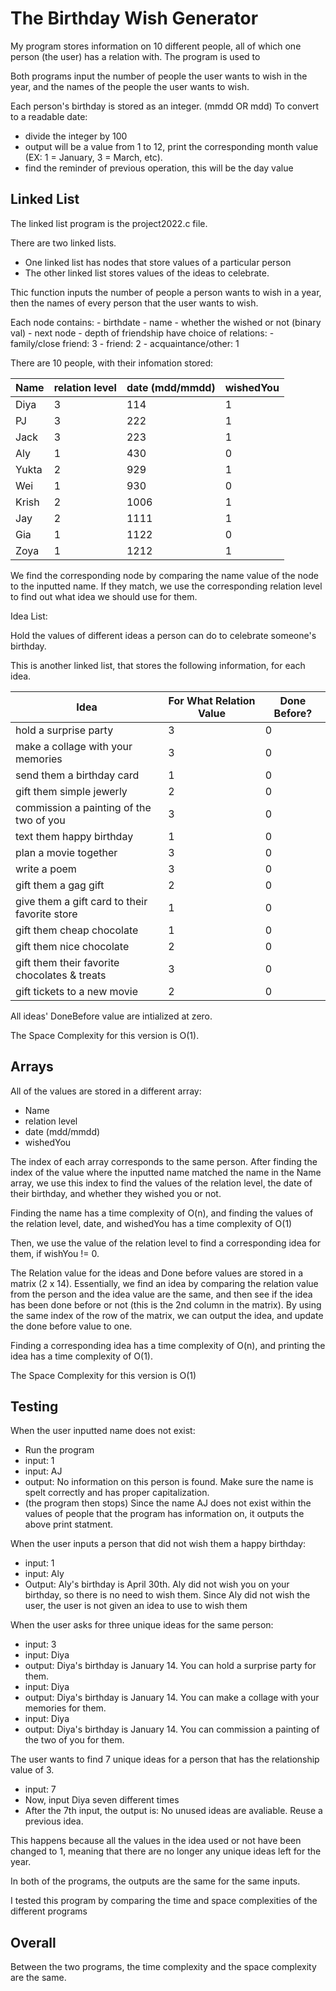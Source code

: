# The Birthday Wish Generator

My program stores information on 10 different people, all of which one person (the user) has a relation with. 
The program is used to 

Both programs input the number of people the user wants to wish in the year, and the names of the people the user wants to wish.

Each person's birthday is stored as an integer. (mmdd OR mdd)
To convert to a readable date:
- divide the integer by 100
- output will be a value from 1 to 12, print the corresponding month value (EX: 1 = January, 3 = March, etc).
- find the reminder of previous operation, this will be the day value

## Linked List 

The linked list program is the project2022.c file.

There are two linked lists.
- One linked list has nodes that store values of a particular person
- The other linked list stores values of the ideas to celebrate.

Thic function inputs the number of people a person wants to wish in a year, then the names of every person that the user wants to wish. 

Each node contains:
    - birthdate
    - name
    - whether the wished or not (binary val)
    - next node
    - depth of friendship
        have choice of relations:
            - family/close friend: 3
            - friend: 2
            - acquaintance/other: 1 

There are 10 people, with their infomation stored:

Name   |relation level  |date (mdd/mmdd)    |wishedYou
-------|----------------|-------------------|----------
Diya   |     3          |     114           |  1
PJ     |     3          |     222           |  1
Jack   |     3          |     223           |  1
Aly    |     1          |     430           |  0
Yukta  |     2          |     929           |  1
Wei    |     1          |     930           |  0
Krish  |     2          |     1006          |  1
Jay    |     2          |     1111          |  1
Gia    |     1          |     1122          |  0
Zoya   |     1          |     1212          |  1

We find the corresponding node by comparing the name value of the node to the inputted name.
If they match, we use the corresponding relation level to find out what idea we should use for them.

Idea List:

Hold the values of different ideas a person can do to celebrate someone's birthday.

This is another linked list, that stores the following information, for each idea.

Idea                                              |For What Relation Value      |Done Before?
------------------------------------------------- |-----------------------------|-------------
hold a surprise party                             |          3                  |     0
make a collage with your memories                 |          3                  |     0
send them a birthday card                         |          1                  |     0
gift them simple jewerly                          |          2                  |     0
commission a painting of the two of you           |          3                  |     0
text them happy birthday                          |          1                  |     0
plan a movie together                             |          3                  |     0
write a poem                                      |          3                  |     0
gift them a gag gift                              |          2                  |     0
give them a gift card to their favorite store     |          1                  |     0
gift them cheap chocolate                         |          1                  |     0
gift them nice chocolate                          |          2                  |     0
gift them their favorite chocolates & treats      |          3                  |     0
gift tickets to a new movie                       |          2                  |     0

All ideas' DoneBefore value are intialized at zero.

The Space Complexity for this version is O(1).

## Arrays

All of the values are stored in a different array:
- Name
- relation level
- date (mdd/mmdd)
- wishedYou

The index of each array corresponds to the same person. After finding the index of the value where the inputted name matched the name in the Name array, we use this index to find the values of the relation level, the date of their birthday, and whether they wished you or not.

Finding the name has a time complexity of O(n), and finding the values of the relation level, date, and wishedYou has a time complexity of O(1)

Then, we use the value of the relation level to find a corresponding idea for them, if wishYou != 0.

The Relation value for the ideas and Done before values are stored in a matrix (2 x 14). Essentially, we find an idea by comparing the relation value from the person and the idea value are the same, and then see if the idea has been done before or not (this is the 2nd column in the matrix).
By using the same index of the row of the matrix, we can output the idea, and update the done before value to one.

Finding a corresponding idea has a time complexity of O(n), and printing the idea has a time complexity of O(1).

The Space Complexity for this version is O(1)

## Testing

When the user inputted name does not exist:
- Run the program
- input: 1
- input: AJ
- output: No information on this person is found. Make sure the name is spelt correctly and has proper capitalization.
- (the program then stops)
Since the name AJ does not exist within the values of people that the program has information on, it outputs the above print statment.

When the user inputs a person that did not wish them a happy birthday:
- input: 1
- input: Aly
- Output: Aly's birthday is April 30th. Aly did not wish you on your birthday, so there is no need to wish them.
Since Aly did not wish the user, the user is not given an idea to use to wish them

When the user asks for three unique ideas for the same person:
- input: 3
- input: Diya
- output: Diya's birthday is January 14. You can hold a surprise party for them.
- input: Diya
- output: Diya's birthday is January 14. You can make a collage with your memories for them.
- input: Diya
- output: Diya's birthday is January 14. You can commission a painting of the two of you for them.

The user wants to find 7 unique ideas for a person that has the relationship value of 3.
- input: 7
- Now, input Diya seven different times 
- After the 7th input, the output is: No unused ideas are avaliable. Reuse a previous idea.

This happens because all the values in the idea used or not have been changed to 1, meaning that there are no longer any unique ideas left for the year.

In both of the programs, the outputs are the same for the same inputs.

I tested this program by comparing the time and space complexities of the different programs

## Overall

Between the two programs, the time complexity and the space complexity are the same. 
